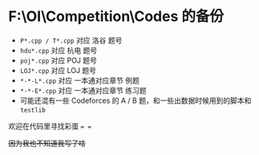 # F:\OI\Competition\Codes 的备份

- `P*.cpp / T*.cpp` 对应 洛谷 题号
- `hdu*.cpp` 对应 杭电 题号
- `poj*.cpp` 对应 POJ 题号
- `LOJ*.cpp` 对应 LOJ 题号
- `*-*-L*.cpp` 对应 一本通对应章节 例题
- `*-*-E*.cpp` 对应 一本通对应章节 练习题
- 可能还混有一些 Codeforces 的 A / B 题，和一些出数据时候用到的脚本和 `testlib`

欢迎在代码里寻找彩蛋 ``= =``

~~因为我也不知道我写了啥~~
